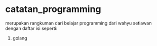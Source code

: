 # catatan_programming

merupakan rangkuman dari belajar programming dari wahyu setiawan dengan daftar isi seperti:

1. golang
